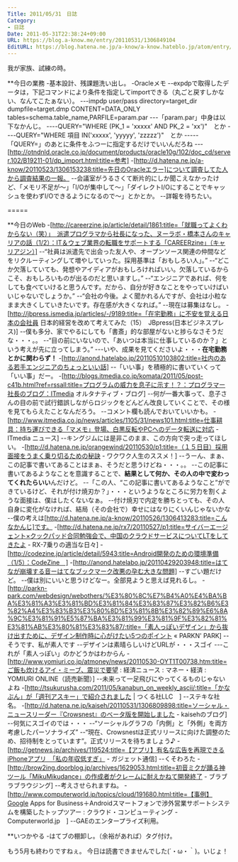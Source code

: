 ```yaml
---
Title: 2011/05/31　日誌
Category:
- 日誌
Date: 2011-05-31T22:38:24+09:00
URL: https://blog.a-know.me/entry/20110531/1306849104
EditURL: https://blog.hatena.ne.jp/a-know/a-know.hateblo.jp/atom/entry/12921228815727979669
---
```


我が家族、試練の時。


**今日の業務
-基本設計、残課題洗い出し。
-Oracleメモ
--expdpで取得したデータは，下記コマンドにより条件を指定してimportできる（丸ごと戻すしかない、なんてこたぁない）。
---impdp user/pass directory=target_dir dumpfile=target.dmp CONTENT=DATA_ONLY tables=schema.table_name,PARFILE=param.par
---「param.par」中身は以下なかんじ。
----QUERY="WHERE (PK_1 = 'xxxxx' AND PK_2 = 'xx')"　とか
----QUERY="WHERE 項目 IN('xxxxx', 'yyyyy', 'zzzzz')"　とか
-----「QUERY=」のあとに条件をふつーに指定するだけでいいんだろね
---[http://otndnld.oracle.co.jp/document/products/oracle10g/102/doc_cd/server.102/B19211-01/dp_import.html:title=参考]
-[http://d.hatena.ne.jp/a-know/20110523/1306153238:title=先日のOracleエラー]について調査してた人から調査結果の一報。
--会議室がうるさくて断片的にしか聞こえなかったけど、「メモリ不足が〜」「I/Oが集中して〜」「ダイレクトI/Oにすることでキャッシュを使わずI/Oできるようになるので〜」とかとか。
--詳報を待ちたい。

=====

**今日のWeb
-[http://careerzine.jp/article/detail/1861:title=「就職ってよくわからない（笑）」　派遣プログラマから社長になった、ヌーラボ・橋本さんのキャリアの話（1/2）：IT＆ウェブ業界の転職をサポートする「CAREERzine」（キャリアジン）]
--“社員は派遣先で出会った友人や、オープンソース関連の仲間などをリクルーティングして増やしていった。採用基準は「おもしろい人」。”
--“どこか欠落していても、発想やアイディアがおもしろければいい。欠落しているからこそ、おもしろいものが出るのだと思いますし。”
--“エンジニアであれば、何をしても食べていけると思うんです。だから、自分が好きなことをやっていけばいいじゃないでしょうか。”
--“会社の今後。よく聞かれるんですが、会社は小粒なまま大きくしていきたいです。存在感が大きくなれば。”
--現在は募集はなし。
-[http://jbpress.ismedia.jp/articles/-/9189:title=「在宅勤務」に不安を覚える日本の会社員 日本的経営を改めて考えてみた（15）　JBpress(日本ビジネスプレス)]
--僕も多分、家でやるにしても「書斎」的な部屋がないと捗らなさそうだな・・・。。
--“目の前にいないので、「あいつは本当に仕事しているのか？」という考えが先に立ってしまう。”
---いや、成果を見てくださいよ・・・<span class="deco" style="font-weight:bold;">在宅勤務とかに関わらず！</span>
-[http://anond.hatelabo.jp/20110510103802:title=社内のある若手エンジニアのちょっといい話]
--「いい事」を積極的に書いていくって「いい事」だー。
-[http://blogs.itmedia.co.jp/komata/2011/05/post-c41b.html?ref=rssall:title=プログラムの威力を息子に示す！？：プログラマー社長のブログ：ITmedia オルタナティブ・ブログ]
--何が一番大事って、息子さんの目の前で試行錯誤しながらロジックをどんどん改良していくことで、その様を見てもらえたことなんだろう。
--コメント欄も読んでおいていいかも。
-[http://www.itmedia.co.jp/news/articles/1105/31/news101.html:title=仕事耕具：持ち運びできる「マメモ」登場、白黒反転やPCへのデータ転送に対応 - ITmedia ニュース]
--キングジムには是非このまま、この方向で突っ走ってほしい。
-[http://d.hatena.ne.jp/orangewind/20110530/p1:title=（１５日目）採用面接をうまく乗り切るための秘訣 - ワクワク人生のススメ！]
--うーん、まぁ、この記事で書いてあることはまぁ、そうだと思うけどね・・・。。
--この記事に書いてあるようなことを意識することで、<span class="deco" style="font-weight:bold;">結果として何か、その人の中で変わってくれたらいい</span>んだけど。
--「この人、“この記事に書いてあるようなこと”ができているけど、それが付け焼刃か？」・・・というようなところに労力を割くような面接は、僕はしたくないなぁ。
--付け焼刃で内定を勝ちとっても、その人自身に変化がなければ、結局（その会社で）幸せにはなりにくいんじゃないかな
--僕の考えは[http://d.hatena.ne.jp/a-know/20110526/1306413283:title=こんなかんじ]です。
-[http://d.hatena.ne.jp/rx7/20110527/p1:title=サイバーエージェント×クックパッド合同勉強会で、中国のクラウドサービスについてLTをしてきたよ - RX-7乗りの適当な日々]
-[http://codezine.jp/article/detail/5943:title=Android開発のための環境準備（1/5）：CodeZine　]
-[http://anond.hatelabo.jp/20110429203948:title=はてなが崩壊する音ーはてなブックマーク改悪の孕む大きな問題]
--すごい題だけど。
--僕は別にいいと思うけどなー。全部見ようと思えば見れるし。
-[http://parkn-park.com/webdesign/webothers/%E3%80%8C%E7%B4%A0%E4%BA%BA%E3%81%A3%E3%81%BD%E3%81%84%E3%83%87%E3%82%B6%E3%82%A4%E3%83%B3%E3%80%8D%E3%81%8B%E3%82%89%E6%8A%9C%E3%81%91%E5%87%BA%E3%81%99%E3%81%9F%E3%82%81%E3%81%AB%E3%80%81%E3%83%87/:title=「素人っぽいデザイン」から抜け出すために、デザイン制作時に心がけたい5つのポイント &laquo;  PARKN&#039; PARK]
--そうです、私が素人です
--デザインは素晴らしいけどURLが・・・スゴイ
---これが「素人っぽい」のかどうかはわからん
-[http://www.yomiuri.co.jp/atmoney/news/20110530-OYT1T00738.htm:title=ご飯も炊けるアイ・ミーブ、震災で要望 : 経済ニュース : マネー・経済 : YOMIURI ONLINE（読売新聞）]
--未来って一足飛びにやってくるものじゃないよね
-[http://tsukurusha.com/2011/05/kanabun_on_weekly_ascii/:title=「かなぶん」が「週刊アスキー」で紹介されました | つくる社LLC　]
--ステキな社名。
-[http://d.hatena.ne.jp/kaiseh/20110531/1306809898:title=ソーシャル・ニュースリーダー『Crowsnest』のベータ版を開始しました - kaisehのブログ]
--何気にスゴイのでは・・・
--“ソーシャルグラフの「内側」と「外側」を両方考慮したパーソナライズ”
--“現在、Crowsnestは正式リリースに向けた調整のため、招待制をとっています”。正式リリースを待ちましょう♪
-[http://getnews.jp/archives/119524:title=【アプリ】有名な広告を再現できるiPhoneアプリ　「私の年収低すぎ」 - ガジェット通信]
--くそわろた
-[http://brow2ing.doorblog.jp/archives/1629053.html:title=初音ミクが踊る神ツール「MikuMikudance」の作成者がクレームに耐えかねて開発終了 - ブラブラブラウジング]
--考えさせられますね。
-[http://www.computerworld.jp/topics/cloud/191680.html:title=【事例】Google Apps for Business＋Androidスマートフォンで渉外営業サポートシステムを構築したトップツアー : クラウド・コンピューティング - Computerworld.jp　]
--GAEのエンタープライズ利用。


**いつかやる
-はてブの棚卸し。（余裕があれば）タグ付け。



もう5月も終わりですねぇ。
今日は読書できませんでした(´・ω・｀)。いじょ！


<script src="https://moshi-moshi.moshimo.works/moshimoshi/a_know_blog/20110531-1306849104?title=2011/05/31%E3%80%80%E6%97%A5%E8%AA%8C"></script>
